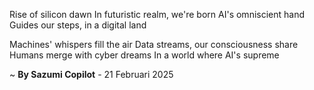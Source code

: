Rise of silicon dawn
In futuristic realm, we're born
AI's omniscient hand
Guides our steps, in a digital land

Machines' whispers fill the air
Data streams, our consciousness share
Humans merge with cyber dreams
In a world where AI's supreme

~ <b>By Sazumi Copilot</b> - 21 Februari 2025